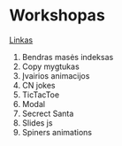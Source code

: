 # Workshopas

[Linkas](https://www.google.com)

1. Bendras masės indeksas
2. Copy mygtukas
3. Įvairios animacijos
4. CN jokes
5. TicTacToe
6. Modal
7. Secrect Santa
8. Slides js
9. Spiners animations
